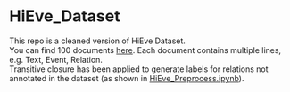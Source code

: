 # HiEve_Dataset
This repo is a cleaned version of HiEve Dataset.<br>
You can find 100 documents <a href="https://github.com/why2011btv/HiEve_Dataset/tree/master/hievents_v2/processed">here</a>. Each document contains multiple lines, e.g. Text, Event, Relation.<br>
Transitive closure has been applied to generate labels for relations not annotated in the dataset (as shown in <a href="https://github.com/why2011btv/HiEve_Dataset/blob/master/HiEve_Preprocess.ipynb">HiEve_Preprocess.ipynb</a>).



